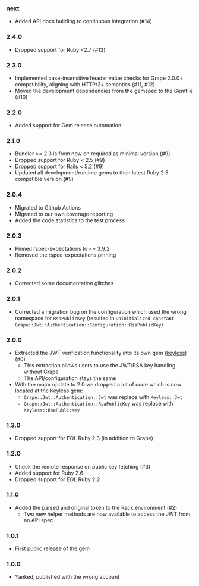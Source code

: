 ### next

* Added API docs building to continuous integration (#14)

### 2.4.0

* Dropped support for Ruby <2.7 (#13)

### 2.3.0

* Implemented case-insensitive header value checks for Grape 2.0.0+
  compatibility, aligning with HTTP/2+ semantics (#11, #12)
* Moved the development dependencies from the gemspec to the Gemfile (#10)

### 2.2.0

* Added support for Gem release automation

### 2.1.0

* Bundler >= 2.3 is from now on required as minimal version (#9)
* Dropped support for Ruby < 2.5 (#9)
* Dropped support for Rails < 5.2 (#9)
* Updated all development/runtime gems to their latest
  Ruby 2.5 compatible version (#9)

### 2.0.4

* Migrated to Github Actions
* Migrated to our own coverage reporting
* Added the code statistics to the test process

### 2.0.3

* Pinned rspec-expectations to <= 3.9.2
* Removed the rspec-expectations pinning

### 2.0.2

* Corrected some documentation glitches

### 2.0.1

* Corrected a migration bug on the configuration which used the wrong namespace
  for `RsaPublicKey` (resulted in `uninitialized constant
  Grape::Jwt::Authentication::Configuration::RsaPublicKey`)

### 2.0.0

* Extracted the JWT verification functionality into its own gem
  ([keyless](https://github.com/hausgold/keyless)) (#6)
  * This extraction allows users to use the JWT/RSA key handling without Grape
  * The API/configuration stays the same
* With the major update to 2.0 we dropped a lot of code which is now located at
  the Keyless gem:
  * `Grape::Jwt::Authentication::Jwt` was replace with `Keyless::Jwt`
  * `Grape::Jwt::Authentication::RsaPublicKey` was replace with `Keyless::RsaPublicKey`

### 1.3.0

* Dropped support for EOL Ruby 2.3 (in addition to Grape)

### 1.2.0

* Check the remote response on public key fetching (#3)
* Added support for Ruby 2.6
* Dropped support for EOL Ruby 2.2

### 1.1.0

* Added the parsed and original token to the Rack environment (#2)
  * Two new helper methods are now available to access the JWT from an API spec

### 1.0.1

* First public release of the gem

### 1.0.0

* Yanked, published with the wrong account
